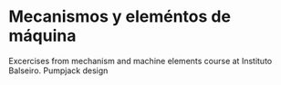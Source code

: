# Mecanismos y eleméntos de máquina
Excercises from mechanism and machine elements course at Instituto Balseiro. Pumpjack design
